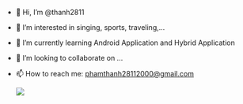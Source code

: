 - 👋 Hi, I’m @thanh2811
- 👀 I’m interested in singing, sports, traveling,...
- 🌱 I’m currently learning Android Application and Hybrid Application
- 💞️ I’m looking to collaborate on ...
- 📫 How to reach me: phamthanh28112000@gmail.com

  ![](https://komarev.com/ghpvc/?username=your-github-username&color=orange)

<!---
thanh2811/thanh2811 is a ✨ special ✨ repository because its `README.md` (this file) appears on your GitHub profile.
You can click the Preview link to take a look at your changes.
--->

